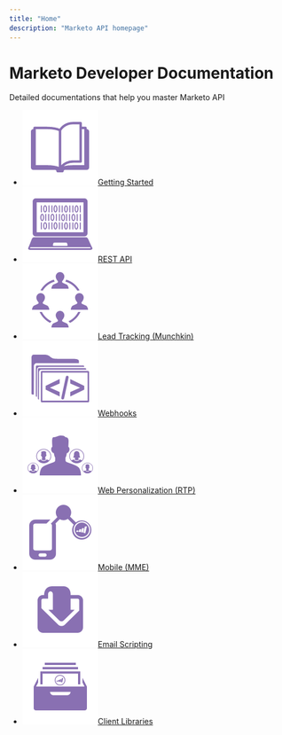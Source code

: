 ```yaml
---
title: "Home"
description: "Marketo API homepage"
---
```


# Marketo Developer Documentation

Detailed documentations that help you master Marketo API

- [![Getting Started](assets/getting-started.png)Getting Started](getting-started.md)
- [![REST API](assets/rest-api.png)REST API](/rest/)
- [![Lead Tracking](assets/lead-tracking.png)Lead Tracking (Munchkin)](/javascript-api/lead-tracking/)
- [![Webhooks](assets/webhooks.png)Webhooks](/webhooks/)
- [![Web Personalization](assets/personalization.png)Web Personalization (RTP)](/javascript-api/web-personalization/)
- [![Mobile](assets/mobile.png)Mobile (MME)](/mobile/)
- [![Email Scripting](assets/email-scripting.png)Email Scripting](/email-scripting/)
- [![Client Libraries](assets/more-docs.png)Client Libraries](https://github.com/Marketo/Community-Supported-Client-Libraries)
